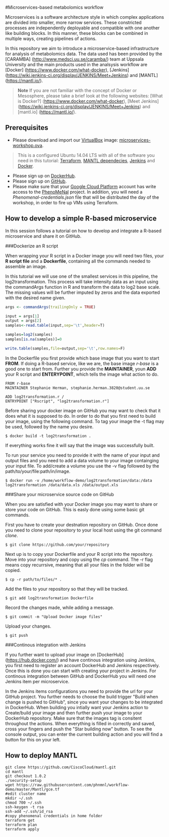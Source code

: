 #Microservices-based metabolomics workflow

Microservices is a software architecture style in which complex applications are divided into smaller, more narrow services. These constricted processes are independently deployable and compatible with one another like building blocks. In this manner, these blocks can be combined in multiple ways, creating pipelines of actions.


In this repository we aim to introduce a microservice-based infrastructure for analysis of metabolomics data. The data used has been provided by the [CARAMBA] (http://www.medsci.uu.se/caramba/) team at Uppsala University and the main products used in the analsysis workflow are [Docker] (https://www.docker.com/what-docker), [Jenkins] (https://wiki.jenkins-ci.org/display/JENKINS/Meet+Jenkins) and [MANTL] (https://mantl.io/).

>**Note**
>If you are not familiar with the concept of Docker or Mesosphere, please take a brief look at the following websites: [What is Docker?] (https://www.docker.com/what-docker),  [Meet Jenkins] (https://wiki.jenkins-ci.org/display/JENKINS/Meet+Jenkins) and [mantl.io] (https://mantl.io/).

## Prerequisites
* Please download and import our [VirtualBox](https://www.virtualbox.org/) image: [microservices-workshop.ova](https://www.dropbox.com/s/42olu24n1nmq6x4/microservices-workshop.ova?dl=0).

>This is a configured Ubuntu 14.04 LTS with all of the software you need in this tutorial: [Terraform](https://www.terraform.io/), [MANTL dependecies](https://github.com/CiscoCloud/mantl/blob/master/requirements.txt), [Jenkins](https://wiki.jenkins-ci.org/display/JENKINS/Meet+Jenkins) and [Docker](https://www.docker.com/what-docker).

* Please sign up on [DockerHub](https://hub.docker.com/).
* Please sign up on [GitHub](https://github.com).
* Please make sure that your [Google Cloud Platform](https://cloud.google.com/) account has write access to the [PhenoMeNal](https://console.cloud.google.com/compute/instances?project=phenomenal-1145) project. In addition, you will need a *Phenomenal-credentials.json* file that will be distributed the day of the workshop, in order to fire up VMs using Terraform.

## How to develop a simple R-based microservice

In this session follows a tutorial on how to develop and integrate a R-based microservice and share it on GitHub.

###Dockerize an R script

When wrapping your R script in a Docker image you will need two files, your **R script file** and a **Dockerfile**, containing all the commands needed to assemble an image.

In this tutorial we will use one of the smallest services in this pipeline, the log2transformation. This process will take intensity data as an input using the commandArgs function in R and transform the data to log2 base scale. The missing values will be further imputed by zeros and the data exported with the desired name given.

```R
args <- commandArgs(trailingOnly = TRUE)

input = args[1]
output = args[2]
samples<-read.table(input,sep='\t',header=T)

samples=log2(samples)
samples[is.na(samples)]=0

write.table(samples,file=output,sep='\t',row.names=F)
```

In the Dockerfile you first provide which base image that you want to start **FROM**. If doing a R-based service, like we are, the base image *r-base* is a good one to start from. Further you provide the **MAINTAINER**, youn **ADD** your R script and **ENTERYPOINT**, which tells the image what action to do.

```Docker
FROM r-base
MAINTAINER Stephanie Herman, stephanie.herman.3820@student.uu.se

ADD log2transformation.r /
ENTRYPOINT ["Rscript", "log2transformation.r"] 
```

Before sharing your docker image on GitHub you may want to check that it does what it is supposed to do. In order to do that you first need to build your image, using the following command. To tag your image the -t flag may be used, followed by the name you desire.

```
$ docker build -t log2transformation .
```

If everything works fine it will say that the image was successfully built.

To run your service you need to provide it with the name of your input and output files and you need to add a data volume to your image containging your input file. To add/create a volume you use the -v flag followed by the path/to/your/file:path/in/image.

```
$ docker run -v /home/workflow-demo/log2transformation/data:/data log2transformation /data/data.xls /data/output.xls
```
###Share your microservice source code on GitHub

When you are satisfied with your Docker image you may want to share or store your code on GitHub. This is easly done using some basic git commands. 

First you have to create your destnation repository on GitHub. Once done you need to clone your repository to your local host using the git command *clone*.

```
$ git clone https://github.com/your/repository
```

Next up is to copy your Dockerfile and your R script into the repository. Move into your repository and copy using the *cp* command. The -r flag means copy recurrsive, meaning that all your files in the folder will be copied.

```
$ cp -r path/to/files/* .
```
Add the files to your repository so that they will be tracked.

```
$ git add log2transformation Dockerfile
```

Record the changes made, while adding a message.

```
$ git commit -m "Upload Docker image files"
```

Upload your changes.

```
$ git push
```
###Continous integration with Jenkins

If you further want to upload your image on [DockerHub] (https://hub.docker.com/) and have continous integration using Jenkins, you first need to register an account DockerHub and Jenkins respectively. Once this is done you can start with creating your project in Jenkins. For continous integration between GitHub and DockerHub you will need one Jenkins item per microservice.

In the Jenkins items configurations you need to provide the url for your GitHub project. You further needs to choose the build trigger "Build when change is pushed to GitHub", since you want your changes to be integrated in DockerHub. When building you intially want your Jenkins action to Create/build your image and then further push your image to your DockerHub repository. Make sure that the images tag is consitent throughout the actions. When everything is filled in correctly and saved, cross your fingers and push the "Star building now" button. To see the console output, you can enter the current building action and you will find a button for this on your left.

## How to deploy MANTL
```
git clone https://github.com/CiscoCloud/mantl.git
cd mantl
git checkout 1.0.2
./security-setup
wget https://raw.githubusercontent.com/phnmnl/workflow-demo/master/Mantl/gce.tf
#edit cluster name
mkdir ~/.ssh
chmod 700 ~/.ssh
ssh-keygen -t rsa
ssh-add ~/.ssh/id_rsa
#copy phenomenal credentials in home folder
terraform get
terraform plan
terraform apply
```
